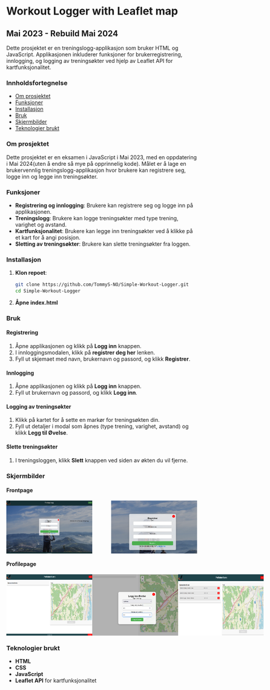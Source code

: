 # Workout Logger with Leaflet map

## Mai 2023 - Rebuild Mai 2024

Dette prosjektet er en treningslogg-applikasjon som bruker HTML og JavaScript. Applikasjonen inkluderer funksjoner for brukerregistrering, innlogging, og logging av treningsøkter ved hjelp av Leaflet API for kartfunksjonalitet.

### Innholdsfortegnelse
- [Om prosjektet](#om-prosjektet)
- [Funksjoner](#funksjoner)
- [Installasjon](#installasjon)
- [Bruk](#bruk)
- [Skjermbilder](#skjermbilder)
- [Teknologier brukt](#teknologier-brukt)


### Om prosjektet
Dette prosjektet er en eksamen i JavaScript i Mai 2023, med en oppdatering i Mai 2024(uten å endre så mye på opprinnelig kode). Målet er å lage en brukervennlig treningslogg-applikasjon hvor brukere kan registrere seg, logge inn og legge inn treningsøkter.

### Funksjoner
- **Registrering og innlogging**: Brukere kan registrere seg og logge inn på applikasjonen.
- **Treningslogg**: Brukere kan logge treningsøkter med type trening, varighet og avstand.
- **Kartfunksjonalitet**: Brukere kan legge inn treningsøkter ved å klikke på et kart for å angi posisjon.
- **Sletting av treningsøkter**: Brukere kan slette treningsøkter fra loggen.

### Installasjon
1. **Klon repoet**:
    ```bash
    git clone https://github.com/TommyS-NO/Simple-Workout-Logger.git
    cd Simple-Workout-Logger
    ```
2. **Åpne index.html** 

### Bruk
#### Registrering
1. Åpne applikasjonen og klikk på **Logg inn** knappen.
2. I innloggingsmodalen, klikk på **registrer deg her** lenken.
3. Fyll ut skjemaet med navn, brukernavn og passord, og klikk **Registrer**.

#### Innlogging
1. Åpne applikasjonen og klikk på **Logg inn** knappen.
2. Fyll ut brukernavn og passord, og klikk **Logg inn**.

#### Logging av treningsøkter
1. Klikk på kartet for å sette en markør for treningsøkten din.
2. Fyll ut detaljer i modal som åpnes (type trening, varighet, avstand) og klikk **Legg til Øvelse**.

#### Slette treningsøkter
1. I treningsloggen, klikk **Slett** knappen ved siden av økten du vil fjerne.

### Skjermbilder
#### Frontpage
<div style="display: flex; justify-content: space-between;">
    <img src="./Assets/Preview_Front.png" alt="Frontpage" width="45%">
    <img src="./Assets/Preview_Front2.png" alt="Frontpage Register" width="45%">
</div>

#### Profilepage
<div style="display: flex; justify-content: space-between;">
    <img src="./Assets/Preview_Profile.png" alt="Profilepage Overview" width="45%">
    <img src="./Assets/Preview_Profile2.png" alt="Profilepage Add Exercise" width="45%">
    <img src="./Assets/Preview_Profile3.png" alt="Profilepage Added Exercise" width="45%">
</div>

### Teknologier brukt
- **HTML**
- **CSS**
- **JavaScript**
- **Leaflet API** for kartfunksjonalitet

